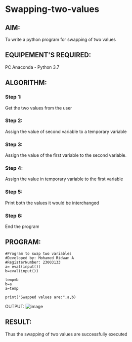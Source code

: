 # Swapping-two-values
## AIM:
To write a python program for swapping of two values
## EQUIPEMENT'S REQUIRED: 
PC
Anaconda - Python 3.7
## ALGORITHM: 
### Step 1:
Get the two values from the user
### Step 2: 
Assign the value of second variable to a temporary variable 
### Step 3: 
Assign the value of the first variable to the second variable.
### Step 4:  
Assign the value in temporary variable to the first variable
### Step 5: 
Print both the values it would be interchanged
### Step 6: 
End the program
## PROGRAM:
```
#Program to swap two variables
#Developed by: Mohamed Ridwan A
#RegisterNumber: 23003133
a= eval(input())
b=eval(input())

temp=b
b=a
a=temp

print("Swapped values are:",a,b)
```

OUTPUT:
![image](https://github.com/MOHAMEDRIDWAN/Swapping-two-values/assets/146993368/a844d6a8-04f5-44fd-88db-c7bbd254b066)


## RESULT:
Thus the swapping of two values are successfully executed



